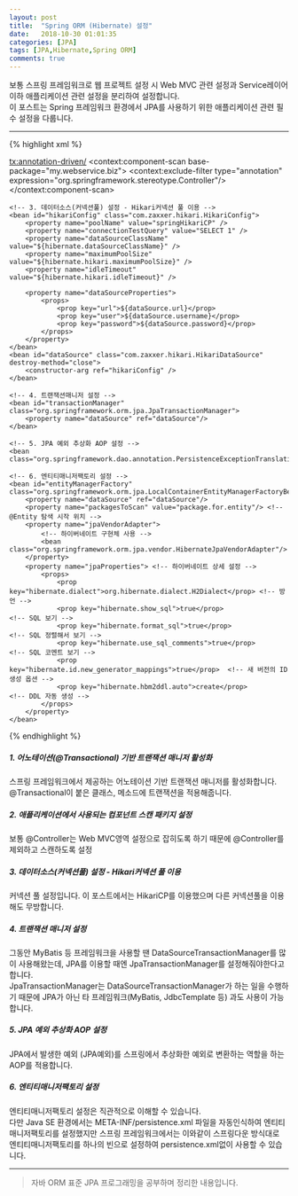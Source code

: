```yaml
---
layout: post
title:  "Spring ORM (Hibernate) 설정"
date:   2018-10-30 01:01:35
categories: [JPA]
tags: [JPA,Hibernate,Spring ORM]
comments: true
---
```

보통 스프링 프레임워크로 웹 프로젝트 설정 시 Web MVC 관련 설정과 Service레이어 이하 애플리케이션 관련 설정을 분리하여 설정합니다.  
이 포스트는 Spring 프레임워크 환경에서 JPA를 사용하기 위한 애플리케이션 관련 필수 설정을 다룹니다.
<!--more-->
---
{% highlight xml %}
<?xml version="1.0" encoding="UTF-8"?>
<beans xmlns="http://www.springframework.org/schema/beans"
       xmlns:xsi="http://www.w3.org/2001/XMLSchema-instance"
       xmlns:context="http://www.springframework.org/schema/context" xmlns:tx="http://www.springframework.org/schema/tx"
       xsi:schemaLocation="http://www.springframework.org/schema/beans http://www.springframework.org/schema/beans/spring-beans.xsd http://www.springframework.org/schema/context http://www.springframework.org/schema/context/spring-context.xsd http://www.springframework.org/schema/tx http://www.springframework.org/schema/tx/spring-tx.xsd">
    <!-- 1. 어노테이션(@Transactional) 기반 트랜잭션 매니저 활성화 -->
    <tx:annotation-driven/>
    <!-- 2. 애플리케이션에서 사용되는 컴포넌트 스캔 패키지 설정 -->
    <context:component-scan base-package="my.webservice.biz">
        <context:exclude-filter type="annotation" expression="org.springframework.stereotype.Controller"/>
    </context:component-scan>

    <!-- 3. 데이터소스(커넥션풀) 설정 - Hikari커넥션 풀 이용 -->
    <bean id="hikariConfig" class="com.zaxxer.hikari.HikariConfig">
        <property name="poolName" value="springHikariCP" />
        <property name="connectionTestQuery" value="SELECT 1" />
        <property name="dataSourceClassName" value="${hibernate.dataSourceClassName}" />
        <property name="maximumPoolSize" value="${hibernate.hikari.maximumPoolSize}" />
        <property name="idleTimeout" value="${hibernate.hikari.idleTimeout}" />

        <property name="dataSourceProperties">
            <props>
                <prop key="url">${dataSource.url}</prop>
                <prop key="user">${dataSource.username}</prop>
                <prop key="password">${dataSource.password}</prop>
            </props>
        </property>
    </bean>
    <bean id="dataSource" class="com.zaxxer.hikari.HikariDataSource" destroy-method="close">
        <constructor-arg ref="hikariConfig" />
    </bean>

    <!-- 4. 트랜잭션매니저 설정 -->
    <bean id="transactionManager" class="org.springframework.orm.jpa.JpaTransactionManager">
        <property name="dataSource" ref="dataSource"/>
    </bean>

    <!-- 5. JPA 예외 추상화 AOP 설정 -->
    <bean class="org.springframework.dao.annotation.PersistenceExceptionTranslationPostProcessor"/>

    <!-- 6. 엔티티매니저팩토리 설정 -->
    <bean id="entityManagerFactory" class="org.springframework.orm.jpa.LocalContainerEntityManagerFactoryBean">
        <property name="dataSource" ref="dataSource"/>
        <property name="packagesToScan" value="package.for.entity"/> <!-- @Entity 탐색 시작 위치 -->
        <property name="jpaVendorAdapter">
            <!-- 하이버네이트 구현체 사용 -->
            <bean class="org.springframework.orm.jpa.vendor.HibernateJpaVendorAdapter"/>
        </property>
        <property name="jpaProperties"> <!-- 하이버네이트 상세 설정 -->
            <props>
                <prop key="hibernate.dialect">org.hibernate.dialect.H2Dialect</prop> <!-- 방언 -->
                <prop key="hibernate.show_sql">true</prop>                   <!-- SQL 보기 -->
                <prop key="hibernate.format_sql">true</prop>                 <!-- SQL 정렬해서 보기 -->
                <prop key="hibernate.use_sql_comments">true</prop>           <!-- SQL 코멘트 보기 -->
                <prop key="hibernate.id.new_generator_mappings">true</prop>  <!-- 새 버전의 ID 생성 옵션 -->
                <prop key="hibernate.hbm2ddl.auto">create</prop>             <!-- DDL 자동 생성 -->
            </props>
        </property>
    </bean>

</beans>
{% endhighlight %}

##### 1. 어노테이션(@Transactional) 기반 트랜잭션 매니저 활성화
스프링 프레임워크에서 제공하는 어노테이션 기반 트랜잭션 매니저를 활성화합니다. @Transactional이 붙은 클래스, 메소드에 트랜잭션을 적용해줍니다.

##### 2. 애플리케이션에서 사용되는 컴포넌트 스캔 패키지 설정
보통 @Controller는 Web MVC영역 설정으로 잡히도록 하기 때문에 @Controller를 제외하고 스캔하도록 설정

##### 3. 데이터소스(커넥션풀) 설정 - Hikari커넥션 풀 이용
커넥션 풀 설정입니다. 이 포스트에서는 HikariCP를 이용했으며 다른 커넥션풀을 이용해도 무방합니다.

##### 4. 트랜잭션 매니저 설정
그동안 MyBatis 등 프레임워크을 사용할 땐 DataSourceTransactionManager를 많이 사용해왔는데, JPA를 이용할 때엔 JpaTransactionManager를 설정해줘야한다고 합니다.  
JpaTransactionManager는 DataSourceTransactionManager가 하는 일을 수행하기 때문에 JPA가 아닌 타 프레임워크(MyBatis, JdbcTemplate 등) 과도 사용이 가능합니다.

##### 5. JPA 예외 추상화 AOP 설정
JPA에서 발생한 예외 (JPA예외)를 스프링에서 추상화한 예외로 변환하는 역할을 하는 AOP를 적용합니다.

##### 6. 엔티티매니저팩토리 설정
엔티티매니저팩토리 설정은 직관적으로 이해할 수 있습니다.   
다만 Java SE 환경에서는 META-INF/persistence.xml 파일을 자동인식하여 엔티티매니저팩토리를 설정했지만  스프링 프레임워크에서는 이와같이 스프링다운 방식대로 엔티티매니저팩토리를 하나의 빈으로 설정하여 persistence.xml없이 사용할 수 있습니다.

---
>자바 ORM 표준 JPA 프로그래밍을 공부하며 정리한 내용입니다.
